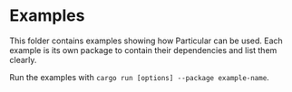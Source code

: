 # Examples

This folder contains examples showing how Particular can be used. Each example is its own package to contain their dependencies and list them clearly.

Run the examples with `cargo run [options] --package example-name`.
